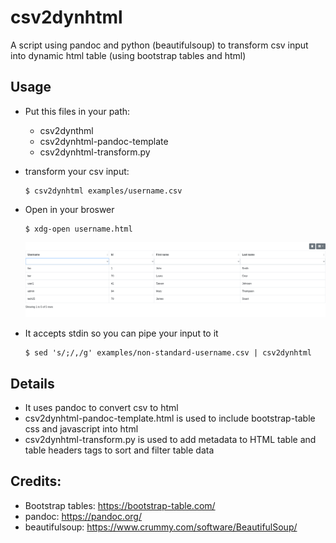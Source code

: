 # csv2dynhtml

A script using pandoc and python (beautifulsoup) to transform csv input into dynamic html table (using bootstrap tables and html)

## Usage

- Put this files in your path:

   - csv2dynthml
   - csv2dynhtml-pandoc-template
   - csv2dynhtml-transform.py

- transform your csv input:

    ```
    $ csv2dynhtml examples/username.csv
    ```

- Open in your broswer

    ```
    $ xdg-open username.html
    ```

    ![screenshoot](images/screenshot.png)

- It accepts stdin so you can pipe your input to it

    ```
    $ sed 's/;/,/g' examples/non-standard-username.csv | csv2dynhtml
    ```

## Details

- It uses pandoc to convert csv to html
- csv2dynhtml-pandoc-template.html is used to include bootstrap-table css and javascript into html
- csv2dynhtml-transform.py is used to add metadata to HTML table and table headers tags to sort and filter table data

## Credits:

- Bootstrap tables: https://bootstrap-table.com/
- pandoc: https://pandoc.org/
- beautifulsoup: https://www.crummy.com/software/BeautifulSoup/
 
